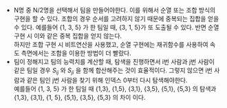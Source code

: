 - N명 중 N/2명을 선택해서 팀을 만들어야한다. 이를 위해서 순열 또는 조합 방식의 구현을 할 수 있다. 조합의 경우 순서를 고려하지 않기 때문에 중복되는 집합을 얻을 수 있다. 예를들어 {1, 3, 5} 가 한 팀일 때, {3, 1, 5}가 또 도출될 수 있다. 반면 순열 구현 시 이와 같은 중복 집합을 얻지 않는다.  
  하지만 조합 구현 시 비트연산을 사용했고, 순열 구현에는 재귀함수를 사용하여 속도 측면에서는 조합을 이용한 방법이 더 빨랐다.
- 팀이 정해지고 팀의 능력치를 계산할 때, 탐색을 진행하면서 i번 사람과 j번 사람이 같은 팀일 경우 $S_{ij}$ 와 $S_{ji}$ 을 함께 합산해주는 것이 효율적이다.  그렇지 않으면 i번 사람과 같은 팀인 j번 사람을 찾기 위해 인덱스 0부터 다시 탐색해야한다.  
  예를들어 {1, 3, 5} 가 한 팀일 때 {1,3}, {1,5}, {3,1}, {3,5}, {5,1}, {5,3} 의 탐색과 {1,3}, {3,1}, {1, 5}, {5,1}, {3,5}, {5,3} 의 차이 이다.